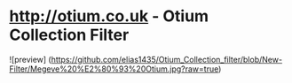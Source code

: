 # http://otium.co.uk - Otium Collection Filter

![preview] (https://github.com/elias1435/Otium_Collection_filter/blob/New-Filter/Megeve%20%E2%80%93%20Otium.jpg?raw=true)
